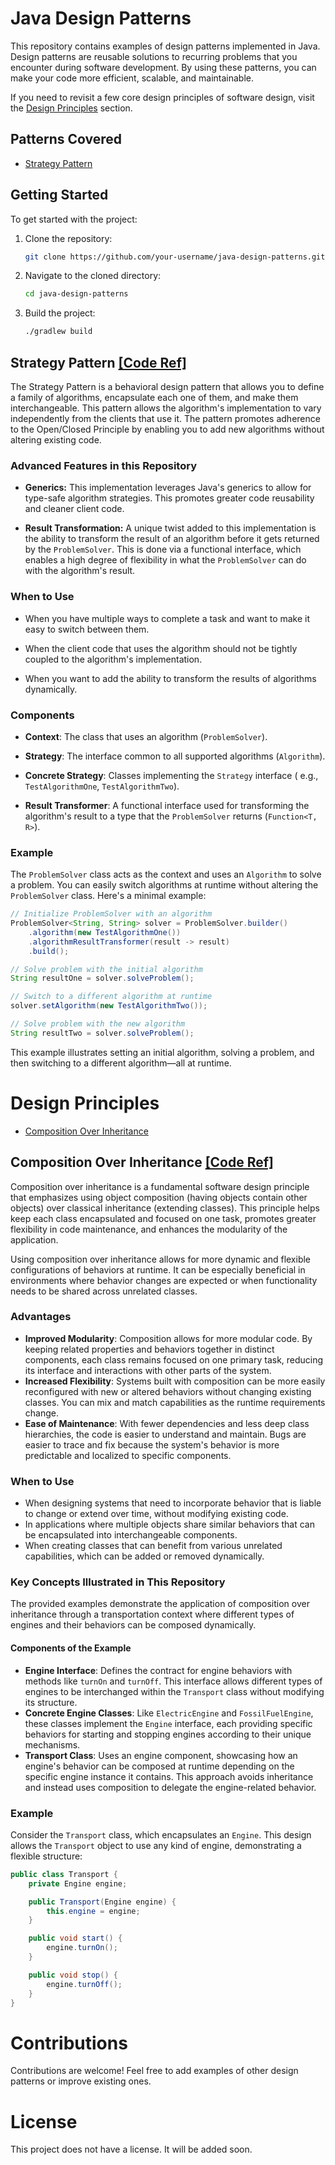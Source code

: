 # Java Design Patterns

This repository contains examples of design patterns implemented in Java. Design patterns are
reusable solutions to recurring problems that you encounter during software development. By using
these patterns, you can make your code more efficient, scalable, and maintainable.

If you need to revisit a few core design principles of software design, visit the [Design 
Principles](#design-principles) section.

## Patterns Covered

- [Strategy Pattern](#strategy-pattern-code-ref)

## Getting Started

To get started with the project:

1. Clone the repository:

    ```bash
    git clone https://github.com/your-username/java-design-patterns.git
    ```

2. Navigate to the cloned directory:

    ```bash
    cd java-design-patterns
    ```

3. Build the project:

    ```bash
    ./gradlew build
    ```

## Strategy Pattern [[Code Ref]](src/main/java/dev/abhay/behavioral/strategy/)

The Strategy Pattern is a behavioral design pattern that allows you to define a family of
algorithms, encapsulate each one of them, and make them interchangeable. This pattern allows the
algorithm's implementation to vary independently from the clients that use it. The pattern promotes
adherence to the Open/Closed Principle by enabling you to add new algorithms without altering
existing code.

### Advanced Features in this Repository

- **Generics:** This implementation leverages Java's generics to allow for type-safe algorithm
  strategies. This promotes greater code reusability and cleaner client code.

- **Result Transformation:** A unique twist added to this implementation is the ability to transform
  the result of an algorithm before it gets returned by the `ProblemSolver`. This is done via a
  functional interface, which enables a high degree of flexibility in what the `ProblemSolver` can
  do with the algorithm's result.

### When to Use

- When you have multiple ways to complete a task and want to make it easy to switch between them.

- When the client code that uses the algorithm should not be tightly coupled to the algorithm's
  implementation.

- When you want to add the ability to transform the results of algorithms dynamically.

### Components

- **Context**: The class that uses an algorithm (`ProblemSolver`).

- **Strategy**: The interface common to all supported algorithms (`Algorithm`).

- **Concrete Strategy**: Classes implementing the `Strategy` interface (
  e.g., `TestAlgorithmOne`, `TestAlgorithmTwo`).

- **Result Transformer**: A functional interface used for transforming the algorithm's result to a
  type that the `ProblemSolver` returns (`Function<T, R>`).

### Example

The `ProblemSolver` class acts as the context and uses an `Algorithm` to solve a problem. You can easily switch algorithms at runtime without altering the `ProblemSolver` class. Here's a minimal example:

```java
// Initialize ProblemSolver with an algorithm
ProblemSolver<String, String> solver = ProblemSolver.builder()
    .algorithm(new TestAlgorithmOne())
    .algorithmResultTransformer(result -> result)
    .build();

// Solve problem with the initial algorithm
String resultOne = solver.solveProblem();

// Switch to a different algorithm at runtime
solver.setAlgorithm(new TestAlgorithmTwo());

// Solve problem with the new algorithm
String resultTwo = solver.solveProblem();
```

This example illustrates setting an initial algorithm, solving a problem, and then switching to a different algorithm—all at runtime.

# Design Principles
- [Composition Over Inheritance](#composition-over-inheritance-code-ref)

## Composition Over Inheritance [[Code Ref]](src/test/java/dev/abhay/designprinciples/favourcomposition)

Composition over inheritance is a fundamental software design principle that emphasizes using object composition (having objects contain other objects) over classical inheritance (extending classes). This principle helps keep each class encapsulated and focused on one task, promotes greater flexibility in code maintenance, and enhances the modularity of the application.

Using composition over inheritance allows for more dynamic and flexible configurations of behaviors at runtime. It can be especially beneficial in environments where behavior changes are expected or when functionality needs to be shared across unrelated classes.

### Advantages

- **Improved Modularity**: Composition allows for more modular code. By keeping related properties and behaviors together in distinct components, each class remains focused on one primary task, reducing its interface and interactions with other parts of the system.
- **Increased Flexibility**: Systems built with composition can be more easily reconfigured with new or altered behaviors without changing existing classes. You can mix and match capabilities as the runtime requirements change.
- **Ease of Maintenance**: With fewer dependencies and less deep class hierarchies, the code is easier to understand and maintain. Bugs are easier to trace and fix because the system's behavior is more predictable and localized to specific components.

### When to Use

- When designing systems that need to incorporate behavior that is liable to change or extend over time, without modifying existing code.
- In applications where multiple objects share similar behaviors that can be encapsulated into interchangeable components.
- When creating classes that can benefit from various unrelated capabilities, which can be added or removed dynamically.

### Key Concepts Illustrated in This Repository

The provided examples demonstrate the application of composition over inheritance through a transportation context where different types of engines and their behaviors can be composed dynamically.

#### Components of the Example

- **Engine Interface**: Defines the contract for engine behaviors with methods like `turnOn` and `turnOff`. This interface allows different types of engines to be interchanged within the `Transport` class without modifying its structure.
- **Concrete Engine Classes**: Like `ElectricEngine` and `FossilFuelEngine`, these classes implement the `Engine` interface, each providing specific behaviors for starting and stopping engines according to their unique mechanisms.
- **Transport Class**: Uses an engine component, showcasing how an engine's behavior can be composed at runtime depending on the specific engine instance it contains. This approach avoids inheritance and instead uses composition to delegate the engine-related behavior.

### Example

Consider the `Transport` class, which encapsulates an `Engine`. This design allows the `Transport` object to use any kind of engine, demonstrating a flexible structure:

```java
public class Transport {
    private Engine engine;

    public Transport(Engine engine) {
        this.engine = engine;
    }

    public void start() {
        engine.turnOn();
    }

    public void stop() {
        engine.turnOff();
    }
}
```

# Contributions

Contributions are welcome! Feel free to add examples of other design patterns or improve existing
ones.

# License

This project does not have a license. It will be added soon.
